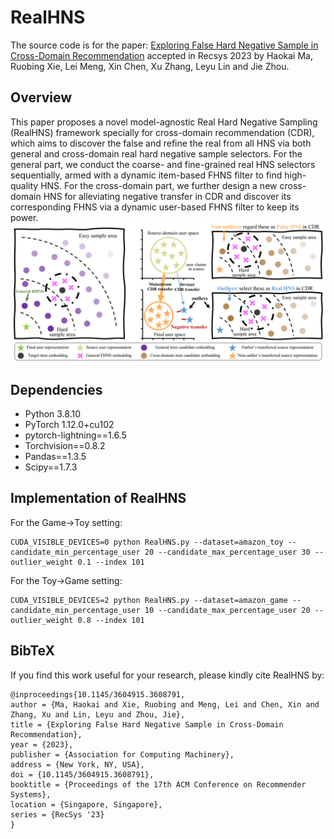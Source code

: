 # RealHNS
The source code is for the paper: [Exploring False Hard Negative Sample in Cross-Domain Recommendation](https://dl.acm.org/doi/pdf/10.1145/3604915.3608791) accepted in Recsys 2023 by Haokai Ma, Ruobing Xie, Lei Meng, Xin Chen, Xu Zhang, Leyu Lin and Jie Zhou.

## Overview
This paper proposes a novel model-agnostic Real Hard Negative Sampling (RealHNS) framework specially for cross-domain recommendation (CDR), which aims to discover the false and refine the real from all HNS via both general and cross-domain real hard negative sample selectors. For the general part, we conduct the coarse- and fine-grained real HNS selectors sequentially, armed with a dynamic item-based FHNS filter to find high-quality HNS. For the cross-domain part, we further design a new cross-domain HNS for alleviating negative transfer in CDR and discover its corresponding FHNS via a dynamic user-based FHNS filter to keep its power.
![_](./structure.png)

## Dependencies
- Python 3.8.10
- PyTorch 1.12.0+cu102
- pytorch-lightning==1.6.5
- Torchvision==0.8.2
- Pandas==1.3.5
- Scipy==1.7.3

## Implementation of RealHNS
For the Game->Toy setting:
```
CUDA_VISIBLE_DEVICES=0 python RealHNS.py --dataset=amazon_toy --candidate_min_percentage_user 20 --candidate_max_percentage_user 30 --outlier_weight 0.1 --index 101
```

For the Toy->Game setting:
```
CUDA_VISIBLE_DEVICES=2 python RealHNS.py --dataset=amazon_game --candidate_min_percentage_user 10 --candidate_max_percentage_user 20 --outlier_weight 0.8 --index 101
```

## BibTeX
If you find this work useful for your research, please kindly cite RealHNS by:
```
@inproceedings{10.1145/3604915.3608791,
author = {Ma, Haokai and Xie, Ruobing and Meng, Lei and Chen, Xin and Zhang, Xu and Lin, Leyu and Zhou, Jie},
title = {Exploring False Hard Negative Sample in Cross-Domain Recommendation},
year = {2023},
publisher = {Association for Computing Machinery},
address = {New York, NY, USA},
doi = {10.1145/3604915.3608791},
booktitle = {Proceedings of the 17th ACM Conference on Recommender Systems},
location = {Singapore, Singapore},
series = {RecSys '23}
}
```

